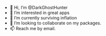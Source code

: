 - 👋 Hi, I’m @DarkGhostHunter
- 👀 I’m interested in great apps
- 🌱 I’m currently surviving inflation
- 💞️ I’m looking to collaborate on my packages.
- 📫 Reach me by email.

<!---
DarkGhostHunter/DarkGhostHunter is a ✨ special ✨ repository because its `README.md` (this file) appears on your GitHub profile.
You can click the Preview link to take a look at your changes.
--->
